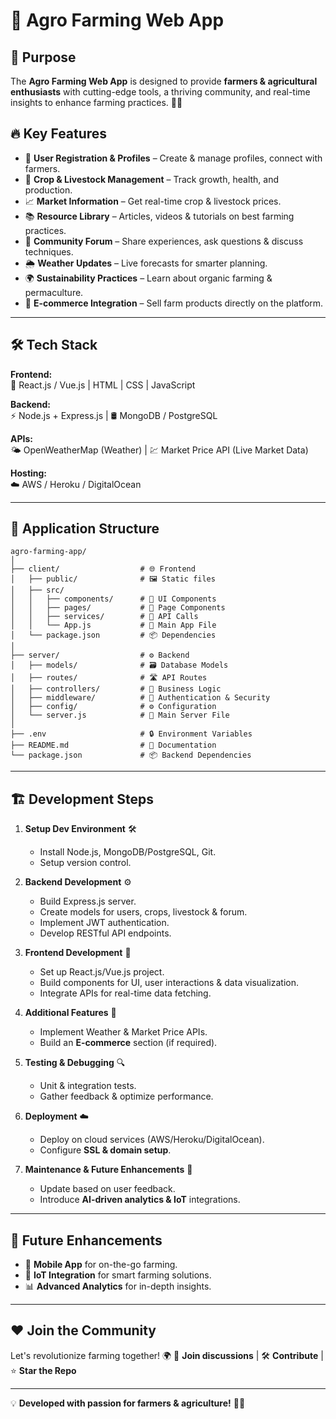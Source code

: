# 🌱 Agro Farming Web App

## 🎯 Purpose
The **Agro Farming Web App** is designed to provide **farmers & agricultural enthusiasts** with cutting-edge tools, a thriving community, and real-time insights to enhance farming practices. 🌾🚜

## 🔥 Key Features

- 👤 **User Registration & Profiles** – Create & manage profiles, connect with farmers.
- 🌿 **Crop & Livestock Management** – Track growth, health, and production.
- 📈 **Market Information** – Get real-time crop & livestock prices.
- 📚 **Resource Library** – Articles, videos & tutorials on best farming practices.
- 💬 **Community Forum** – Share experiences, ask questions & discuss techniques.
- 🌦 **Weather Updates** – Live forecasts for smarter planning.
- 🌍 **Sustainability Practices** – Learn about organic farming & permaculture.
- 🛒 **E-commerce Integration** – Sell farm products directly on the platform.

---

## 🛠️ Tech Stack

**Frontend:**  
🎨 React.js / Vue.js | HTML | CSS | JavaScript

**Backend:**  
⚡ Node.js + Express.js | 🛢️ MongoDB / PostgreSQL

**APIs:**  
🌤 OpenWeatherMap (Weather) | 💹 Market Price API (Live Market Data)

**Hosting:**  
☁️ AWS / Heroku / DigitalOcean

---

## 📂 Application Structure

```
agro-farming-app/
│
├── client/                  # 🌐 Frontend
│   ├── public/              # 🖼️ Static files
│   ├── src/
│   │   ├── components/      # 🧩 UI Components
│   │   ├── pages/           # 📄 Page Components
│   │   ├── services/        # 🔌 API Calls
│   │   └── App.js           # 🔑 Main App File
│   └── package.json         # 📦 Dependencies
│
├── server/                  # ⚙️ Backend
│   ├── models/              # 🗃️ Database Models
│   ├── routes/              # 🛣️ API Routes
│   ├── controllers/         # 🧠 Business Logic
│   ├── middleware/          # 🔐 Authentication & Security
│   ├── config/              # ⚙️ Configuration
│   └── server.js            # 🚀 Main Server File
│
├── .env                     # 🔒 Environment Variables
├── README.md                # 📜 Documentation
└── package.json             # 📦 Backend Dependencies
```

---

## 🏗️ Development Steps

1. **Setup Dev Environment** 🛠️  
   - Install Node.js, MongoDB/PostgreSQL, Git.
   - Setup version control.

2. **Backend Development** ⚙️  
   - Build Express.js server.
   - Create models for users, crops, livestock & forum.
   - Implement JWT authentication.
   - Develop RESTful API endpoints.

3. **Frontend Development** 🎨  
   - Set up React.js/Vue.js project.
   - Build components for UI, user interactions & data visualization.
   - Integrate APIs for real-time data fetching.

4. **Additional Features** 🚀  
   - Implement Weather & Market Price APIs.
   - Build an **E-commerce** section (if required).

5. **Testing & Debugging** 🔍  
   - Unit & integration tests.
   - Gather feedback & optimize performance.

6. **Deployment** ☁️  
   - Deploy on cloud services (AWS/Heroku/DigitalOcean).
   - Configure **SSL & domain setup**.

7. **Maintenance & Future Enhancements** 🔄  
   - Update based on user feedback.
   - Introduce **AI-driven analytics & IoT** integrations.

---

## 🚀 Future Enhancements

- 📱 **Mobile App** for on-the-go farming.
- 🤖 **IoT Integration** for smart farming solutions.
- 📊 **Advanced Analytics** for in-depth insights.

---

## ❤️ Join the Community
Let's revolutionize farming together! 🌍 
👥 **Join discussions** | 🛠️ **Contribute** | ⭐ **Star the Repo**

---

💡 **Developed with passion for farmers & agriculture!** 🌾🚀
